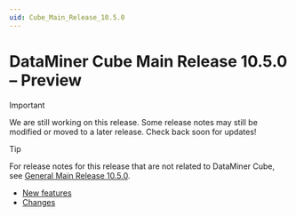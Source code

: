 ```yaml
---
uid: Cube_Main_Release_10.5.0
---
```


# DataMiner Cube Main Release 10.5.0 – Preview

> [!IMPORTANT]
> We are still working on this release. Some release notes may still be modified or moved to a later release. Check back soon for updates!

> [!TIP]
> For release notes for this release that are not related to DataMiner Cube, see [General Main Release 10.5.0](xref:General_Main_Release_10.5.0).

- [New features](xref:Cube_Main_Release_10.5.0_new_features)
- [Changes](xref:Cube_Main_Release_10.5.0_changes)
